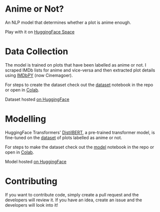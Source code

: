 # Anime or Not?
An NLP model that determines whether a plot is anime enough.

Play with it on [HuggingFace Space](https://huggingface.co/spaces/daspartho/anime-or-not)

# Data Collection

The model is trained on plots that have been labelled as anime or not. I scraped IMDb lists for anime and vice-versa and then extracted plot details using [IMDbPY](https://imdbpy.readthedocs.io/en/latest/) (now Cinemagoer).

For steps to create the dataset check out the [dataset](https://github.com/daspartho/anime-or-not/blob/main/dataset.ipynb) notebook in the repo or open in [Colab](https://colab.research.google.com/github/daspartho/anime-or-not/blob/main/dataset.ipynb).

Dataset hosted [on HuggingFace](https://huggingface.co/datasets/daspartho/anime-or-not)

# Modelling

HuggingFace Transformers' [DistilBERT](https://huggingface.co/docs/transformers/model_doc/distilbert), a pre-trained transformer model, is fine-tuned on the [dataset](https://huggingface.co/datasets/daspartho/anime-or-not) of plots labelled as anime or not.

For steps to make the dataset check out the [model](https://github.com/daspartho/anime-or-not/blob/main/model.ipynb) notebook in the repo or open in [Colab](https://colab.research.google.com/github/daspartho/anime-or-not/blob/main/model.ipynb).


Model hosted [on HuggingFace](https://huggingface.co/daspartho/anime-or-not)

# Contributing
If you want to contribute code, simply create a pull request and the developers will review it. If you have an idea, create an issue and the developers will look into it!
